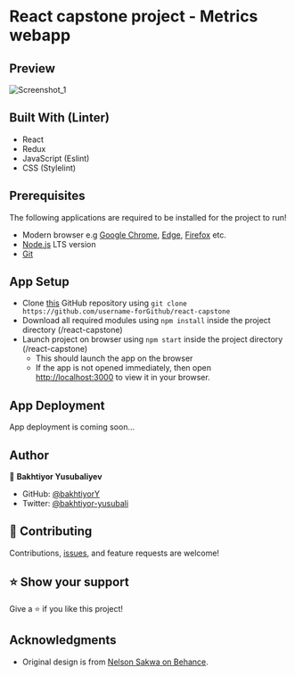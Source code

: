 # React capstone project - Metrics webapp

## Preview
![Screenshot_1](https://user-images.githubusercontent.com/104260002/194499476-5c46c45a-d259-4b17-9149-0c48e483662f.jpg)

## Built With (Linter)
- React
- Redux
- JavaScript (Eslint)
- CSS (Stylelint)

## Prerequisites
The following applications are required to be installed for the project to run!
- Modern browser e.g [Google Chrome](https://www.google.com/chrome/), [Edge](https://www.microsoft.com/en-us/edge?r=1), [Firefox](https://www.mozilla.org/en-US/exp/firefox/new/) etc.
- [Node.js](https://nodejs.org/en/download/) LTS version
- [Git](https://git-scm.com/downloads)

## App Setup
- Clone [this](https://github.com/username-forGithub/react-capstone) GitHub repository using `git clone https://github.com/username-forGithub/react-capstone`
- Download all required modules using `npm install` inside the project directory (/react-capstone)
- Launch project on browser using `npm start` inside the project directory (/react-capstone)
  - This should launch the app on the browser
  - If the app is not opened immediately, then open [http://localhost:3000](http://localhost:3000) to view it in your browser.

## App Deployment
App deployment is coming soon...

## Author
👤 **Bakhtiyor Yusubaliyev**
- GitHub: [@bakhtiyorY](https://github.com/githubhandle)
- Twitter: [@bakhtiyor-yusubali](https://twitter.com/twitterhandle)

## 🤝 Contributing

Contributions, [issues](https://github.com/username-forGithub/react-capstone/issues), and feature requests are welcome!

## ⭐️ Show your support

Give a ⭐️ if you like this project!

## Acknowledgments

- Original design is from [Nelson Sakwa on Behance](https://www.behance.net/sakwadesignstudio).
